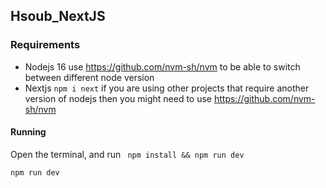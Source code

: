 ## Hsoub_NextJS

### Requirements

- Nodejs 16 use https://github.com/nvm-sh/nvm to be able to switch between different node version
- Nextjs `npm i next`
if you are using other projects that require another version of nodejs then you might need to use https://github.com/nvm-sh/nvm

#### Running

Open the terminal, and run
` npm install && npm run dev`

```sh
npm run dev
```
